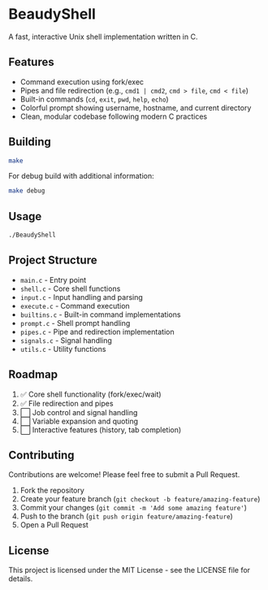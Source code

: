 # BeaudyShell

A fast, interactive Unix shell implementation written in C.

## Features

- Command execution using fork/exec
- Pipes and file redirection (e.g., `cmd1 | cmd2`, `cmd > file`, `cmd < file`)
- Built-in commands (`cd`, `exit`, `pwd`, `help`, `echo`)
- Colorful prompt showing username, hostname, and current directory
- Clean, modular codebase following modern C practices

## Building

```bash
make
```

For debug build with additional information:

```bash
make debug
```

## Usage

```bash
./BeaudyShell
```

## Project Structure

- `main.c` - Entry point
- `shell.c` - Core shell functions
- `input.c` - Input handling and parsing
- `execute.c` - Command execution
- `builtins.c` - Built-in command implementations
- `prompt.c` - Shell prompt handling
- `pipes.c` - Pipe and redirection implementation
- `signals.c` - Signal handling
- `utils.c` - Utility functions

## Roadmap

1. ✅ Core shell functionality (fork/exec/wait)
2. ✅ File redirection and pipes
3. ⬜ Job control and signal handling
4. ⬜ Variable expansion and quoting
5. ⬜ Interactive features (history, tab completion)

## Contributing

Contributions are welcome! Please feel free to submit a Pull Request.

1. Fork the repository
2. Create your feature branch (`git checkout -b feature/amazing-feature`)
3. Commit your changes (`git commit -m 'Add some amazing feature'`)
4. Push to the branch (`git push origin feature/amazing-feature`)
5. Open a Pull Request

## License

This project is licensed under the MIT License - see the LICENSE file for details.
